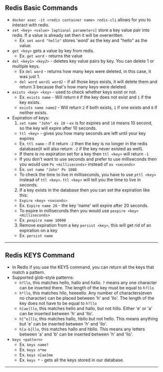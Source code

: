 ## Redis Basic Commands
- `docker exec -it <redis container name> redis-cli` allows for you to interact with redis.
- `set <key> <value> [optional parameters]` store a key value pair into redis. If a value is already set then it will be overwritten.
  - Ex. `set word "hello"` stores 'word' as the key and "hello" as the value.
- `get <key>` gets a value by key from redis.
  - Ex. `get word` - returns the value
- `del <key1> <key2>` - deletes key value pairs by key. You can delete 1 or multiple keys.
  - Ex `del word` - returns how many keys were deleted, in this case, it was just 1.
  - `del word word1 word2` - if all those keys exists, it will delete them and return 3 because that's how many keys were deleted.
- `exists <key> <key>` - used to check whether keys exist or not.
  - Ex. `exists name` - Will return `0` if the key does not exist and `1` if the key exists.
  - `exists name name2` - Will return `2` if both exists, `1` if one exists and `0` if neither exists.
- Expiration of keys:
  1. `set name "John" ex 10` - `ex` is for expires and `10` means 10 second, so the key will expire after 10 seconds.
    - `ttl <key>` - gives you how many seconds are left until your key expires
    - Ex. `ttl name` - if it return `-2` then the key is no longer in the redis database(it will also return `-2` if the key never existed as well).
    - If there is no expiration set for a key then `ttl <key>` will return `-1`
    - If you don't want to use seconds and prefer to use milliseconds then you would use `Px <milliseconds>` instead of `ex <seconds>`
    - Ex. `set name "John" Px 1000`
    - To check the time to live in milliseconds, you have to use `pttl <key>` instead of `ttl <key>`. `ttl <key>` will tell you the time to live in seconds.
  2. If a key exists in the database then you can set the expiration like this:
    - `Expire <key> <seconds>`
    - Ex. `Expire name 20` - the key 'name' will expire after 20 seconds.
    - To expire in milliseconds then you would use `pexpire <key> <milliseconds>`
    - Ex. `pexpire name 10000`
  3. Remove expiration from a key `persist <key>`, this will get rid of an expiration on a key
    - Ex. `persist name`
---

## Redis KEYS Command
- In Redis if you use the KEYS command, you can return all the keys that match a pattern.
- Supported glob-style patterns:
  - `h?llo`, this matches hello, hallo and hxllo. `?` means any one character can be inserted there. The length of the key must be equal to `h?llo`
  - `h*llo`, this matches hllo, heeeello. Any number of characters(even no character) can be placed between 'h' and 'llo'. The length of the key does not have to be equal to `h?llo`
  - `h[ae]llo`, this matches hello and hallo, but not hillo. Either 'e' or 'a' can be inserted between 'h' and 'llo'.
  - `h[^e]llo`, this matches hallo, hbllo but not hello. This means anything but 'e' can be inserted between 'h' and 'llo'.
  - `h[a-b]llo`, this matches hallo and hbllo. This means any letters between 'a' and 'b' can be inserted between 'h' and 'llo'. 
- `keys <pattern>`
  - Ex. `keys name?`
  - Ex. `keys n*me`
  - Ex. `keys n[ae]me`
  - Ex. `keys *` - gets all the keys stored in our database.
---